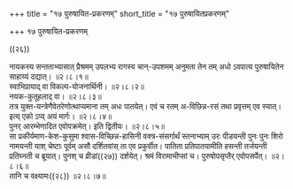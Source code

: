 +++
title = "१७ पुरुषायित-प्रकरणम्"
short_title = "१७ पुरुषायितप्रकरणम्"

+++
१७ पुरुषायित-प्रकरणम्

((२६))

नायकस्य सन्तताभ्यासात् प्रैश्रमम् उपलभ्य रागस्य चान्-उपशमम् अनुमता तेन तम् अधो ऽवपात्य पुरुषायितेन साहाय्यं दद्यात्।   ॥२।८।१॥  
स्वाभिप्रायाद् वा विकल्प-योजनार्थिनी।   ॥२।८।२॥  
नयक-कुतूहलाद् वा।   ॥२।८।३॥  
तत्र युक्त-यन्त्रेणैवेतरेणोत्थाप्यमाना तम् अधः पातयेत्। एवं च रतम् अ-विछिन्न-रसं तथा प्रवृत्तम् एव स्यात्। इत्य् एको ऽप्य् अयं मार्गः।   ॥२।८।४॥  
पुनर् आरम्भेणादित एवोपक्रमेत्। इति द्वितीयः।   ॥२।८।५॥  
सा प्रकीर्यमाण-केश-कुसुमा श्वास-विच्छिन्न-हासिनी वक्त्र-संसर्गार्थं स्तनाभ्याम् उरः पीडयन्ती पुनः पुनः शिरो नामयन्ती याश् चेष्टाः पूर्वम् असौ दर्शितवांस् ता एव प्रकुर्वीत। पातिता प्रतिपातयामीति हसन्ती तर्जयन्ती प्रतिघ्नती च ब्रूयात्। पुनश् च व्रीडां((२७)) दर्शयेत्। श्रमं विरामाभीप्सां च। पुरुषोपसृप्तैर् एवोपसर्पेत्।   ॥२।८।६॥  
तानि च वक्ष्यामः((२८)) ॥२।८।७॥  


